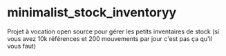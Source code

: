 # minimalist_stock_inventoryy
Projet à vocation open source pour gérer les petits inventaires de stock (si vous avez 10k références et 200 mouvements par jour c'est pas ça qu'il vous faut)
